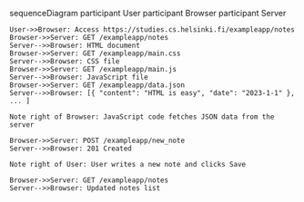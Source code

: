 sequenceDiagram
    participant User
    participant Browser
    participant Server

    User->>Browser: Access https://studies.cs.helsinki.fi/exampleapp/notes
    Browser->>Server: GET /exampleapp/notes
    Server-->>Browser: HTML document
    Browser->>Server: GET /exampleapp/main.css
    Server-->>Browser: CSS file
    Browser->>Server: GET /exampleapp/main.js
    Server-->>Browser: JavaScript file
    Browser->>Server: GET /exampleapp/data.json
    Server-->>Browser: [{ "content": "HTML is easy", "date": "2023-1-1" }, ... ]

    Note right of Browser: JavaScript code fetches JSON data from the server

    Browser->>Server: POST /exampleapp/new_note
    Server-->>Browser: 201 Created

    Note right of User: User writes a new note and clicks Save

    Browser->>Server: GET /exampleapp/notes
    Server-->>Browser: Updated notes list